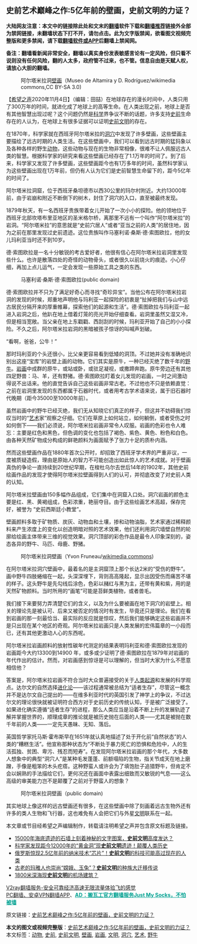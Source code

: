  <h2>史前艺术巅峰之作:5亿年前的壁画，史前文明的力证？</h2> <p class="notice"><b>大陆网友注意：本文中的链接除此处和文末的<a href="https://github.com/bannedbook/fanqiang" >翻墙</a>软件下载和<a href="https://github.com/killgcd/justmysocks/blob/master/README.md">翻墙推荐</a>链接外全部为禁网链接，未翻墙状态下打不开，请勿点击。此为文字版禁闻，欲看图文视频完整版和更多禁闻，请下载<a href="https://github.com/bannedbook/fanqiang">翻墙软件或APP</a>后翻墙上禁闻网。</p><p>备注：翻墙看新闻非常安全，翻墙以真实身份发表敏感言论有一定风险，但只看不说则没有任何风险，翻的人太多，政府管不过来，也不管。信息自由是天赋人权，请放心大胆的翻墙。</b></p>  <div class="entry"> <figure><figcaption>阿尔塔米拉洞<a href="https://www.bannedbook.org/bnews/tag/%e5%a3%81%e7%94%bb/" class="st_tag internal_tag" rel="tag" title="标签 壁画 下的日志">壁画</a>（Museo de Altamira y D. Rodríguez/wikimedia commons,CC BY-SA 3.0)</figcaption></figure> <p>【<span class='wp_keywordlink_affiliate'><a href="https://www.soundofhope.org" title="希望之声" target="_blank">希望之声</a></span>2020年11月4日】（编辑：田喆）在地球存在的漫长时间中，人类只用了300万年的时间，就进化成了地球上的高等生命。在人类出现之前，地球上是否有其他智慧出现过呢？这个问题仍然是<span class='wp_keywordlink'><a href="https://www.bannedbook.org/forum11/topic309.html" title="禁片：“科学”的棍子" target="_blank">科学</a></span>界争议不断的话题，许多支持<a href="https://www.bannedbook.org/bnews/tag/%E5%8F%B2%E5%89%8D/" class="st_tag internal_tag" rel="tag" title="标签 史前 下的日志">史前</a>生命存在的人认为，在地球上有很多证据可以证明<span class='wp_keywordlink'><a href="https://www.bannedbook.org/forum3/topic59.html" title="《揭开史前文明的面纱》(第二版)" target="_blank">史前文明</a></span>的存在。</p> <p>在1870年，科学家就在西班牙阿尔塔米拉的<a href="https://www.bannedbook.org/bnews/tag/%E6%B4%9E%E7%A9%B4/" class="st_tag internal_tag" rel="tag" title="标签 洞穴 下的日志">洞穴</a>中发现了许多壁画，这些壁画主要描绘了远古时期的人类生活。在这些壁画中，我们可以看到远古时期的猛犸象以及各种各样的野生<a href="https://www.bannedbook.org/bnews/tag/%e5%8a%a8%e7%89%a9/" class="st_tag internal_tag" rel="tag" title="标签 动物 下的日志">动物</a>，这些动物与现在的生物非常相像，很难不让人佩服远古人类的智慧。根据科学家的研究来看这些壁画已经存在了1.1万年的时间了。到了后来，科学家又发现了许多壁画，这些壁画距今也有1万多年的时间，虽然科学家认为这些壁画出现在1万年前，但仍有人认为它们是史前智慧生命留下的，距今5亿年的时间了。</p> <p>阿尔塔米拉洞窟，位于西班牙桑坦德市以西30公里的玛尔村附近。大约13000年前，由于岩崩和附近不断倒下的树木，封住了洞穴的入口，直至被最终发现。</p> <p>1879年秋天，有一名西班牙贵族带着女儿开始了一次小小的探险。他的领地位于西班牙北部坎塔布里亚地区的圣米格尔桥，离那里不远有一个叫作“阿尔塔米拉”的岩洞。“阿尔塔米拉”的意思就是“史前穴居人”或者“亚当之前的人类”的居住地，因为之前在那里发现过史前遗迹。这位贵族叫作马塞利诺·桑斯·德·索图欧拉，他的女儿玛利亚当时还不到10岁。</p> <p>德·索图欧拉是一名十分敏锐的考古爱好者，他很有信心在阿尔塔米拉岩洞里发现些什么。也许是散落四处的奇怪的动物骨头，或者很久以前烧火的痕迹。小心仔细，再加上点儿运气，一定会发现一些原始工具之类的东西。</p>  <figure><figcaption>马塞利诺·桑斯·德·索图欧拉(public domain)</figcaption></figure> <p>德·索图欧拉并不只为了满足好奇心而寻找“奇珍异宝”。当他公布在阿尔塔米拉岩洞的发现的时候，郑重地声明他与玛利亚一起探险的初衷是“扯掉把我们与山中远古居民分隔开来的厚重帷幕，探索他们的起源和生活”。德·索图欧拉与玛利亚一起进入岩洞之后，他趴在地上借着灯笼的亮光开始仔细查看。岩洞里虽然又湿又冷，但是相当宽敞。当父亲在地上东戳戳、西刮刮的时候，玛利亚开始了自己的小小探险。不久之后，阿尔塔米拉岩洞的黑暗被孩子惊讶的叫喊声划破。</p> <p>“看啊，爸爸，公牛！”</p> <p>那时玛利亚的个头还很小，比父亲更容易看到低矮的洞顶。不过她并没有准确地识别出这座“宝库”的岩壁上画的动物。它们其实是原牛，一种已经灭绝了数千年的<a href="https://www.bannedbook.org/bnews/tag/%E9%87%8E%E7%89%9B/" class="st_tag internal_tag" rel="tag" title="标签 野牛 下的日志">野牛</a>。<a href="https://www.bannedbook.org/bnews/tag/%e5%b2%a9%e7%94%bb/" class="st_tag internal_tag" rel="tag" title="标签 岩画 下的日志">岩画</a>中成群的原牛，或站或卧，或驻足凝视，或撒蹄奔跑。原牛旁边还有其他四足野兽：马、羊，还有野猪。德·索图欧拉盯着女儿发现的岩画，一时之间激动得说不出话来。他的直觉告诉自己这些岩画非常古老。不过他也不只是依赖直觉：之前在岩洞里发现的东西都属于石器时代，或者用考古学术语来说，属于旧石器时代晚期（距今35000至10000年前）。</p> <p>虽然岩画中的野牛已经灭绝，我们无从知晓它们真正的样子，但这并不妨碍我们惊叹当时的“<a href="https://www.bannedbook.org/bnews/tag/%e8%89%ba%e6%9c%af/" class="st_tag internal_tag" rel="tag" title="标签 艺术 下的日志">艺术</a>家”观察之仔细。它们在草原上如何站立，如何躺倒，或者受伤之时如何倒下——我们必须说，阿尔塔米拉岩画非常令人叹服。岩画的色彩也令人难忘：主要是红色和黑色，但色调的变化也包括了褐色、紫色、黄色、粉色和白色。由各种天然矿物成分构成的鲜艳颜料为画面赋予了张力十足的质朴内涵。</p> <p>然而这些壁画作品在1880年首次公开时，却招致了西班牙学术界的严重非议，一度被质疑造假，理由是原始人的智力不可能创造出如此惊人的艺术成就。对于壁画真伪的争论一直持续到20世纪早期，在梭杜乌尔去世后14年的1902年，其他史前绘画作品的发现才使得阿尔塔米拉壁画得到人们的认可，并彻底改变了对史前人类的认知。</p>  <p>阿尔塔米拉壁画由150多幅作品组成，它们集中在洞窟入口处。洞穴岩画的颜色主要是红、黑、黄褐组成，色彩浓重，艳丽夺目。由于这些绘画艺术高超，保存完好，被誉为 “史前西斯廷小教堂”。</p> <p>壁画颜料多取于矿物质、炭灰、动物血和土壤，掺和动物油脂，艺术家通过稀释颜料来产生浓度上的变化以创造明暗对照的艺术效果，他们还利用洞穴墙壁自然的轮廓给绘画主体带来三维的视觉效果。洞穴顶部的彩色作品是最令人印象深刻的，姿态各异的野牛、马匹、母鹿、野猪。</p> <figure><figcaption>阿尔塔米拉洞壁画（Yvon Fruneau/<a target="_blank" href="https://creativecommons.org/licenses/by-sa/3.0/igo/deed.en">wikimedia commons</a>)</figcaption></figure> <p>在阿尔塔米拉洞穴壁画中，最着名的是主洞窟顶上那个长达2米的“受伤的野牛”。画中野牛四肢蜷缩在一起，头深深埋下，背则高高隆起，显示出因受伤而痛苦不堪的样子。这头野牛是先勾线后涂色，色彩以赭红与黑为主，还带有黄和紫，用的是天然矿物颜料。当时所用的“画笔”可能是苔鲜类植物，或者兽毛。</p> <p>我们接下来要努力弄清楚它们的含义，以及为什么要被画在地下洞穴的岩壁上。相关的理论先是被认可、后来又被否定的情况时有发生，毕竟还只是理论。我们在看到岩画的那一刻最恰当、最实际的反应就是惊叹，然后我们能够确定这些岩画并不是只出现在某个地区的奇观。阿尔塔米拉岩画只是人类发展的宏伟篇章的一小段而已，还有其他更激动人心的东西呢。</p> <p>阿尔塔米拉岩画颜料的放射性碳年代测定的结果表明玛利亚和德·索图欧拉发现的岩画距今大约13300到14900 年，或多或少证明了德·索图欧拉在1879年对岩画的年代作出的估计。然而，对岩画感到惊讶是可以理解的，但当时大家为什么不愿意相信他？</p>  <p>答案是，阿尔塔米拉岩画不符合当时大众普遍接受的关于<span class='wp_keywordlink'><a href="https://www.bannedbook.org/forum11/topic360.html" title="禁片：神秘的人类起源" target="_blank">人类起源</a></span>和发展的科学观点。达尔文的自然选择<span class='wp_keywordlink'><a href="https://www.bannedbook.org/forum3/topic60.html" title="进化论--魔王的圣经" target="_blank">进化论</a></span>——该过程通常被总结为“适者生存”，尽管这一概念并不是达尔文自己提出的——在维多利亚时代的英国引发了神学上的争议，不过达尔文的理论很快就被证明符合西方对于史前历史的传统认知，于是被广泛接受了。如果进化确实遵循“适者生存”的进程，那么人类应当是沿着不断上升的发展轨迹了解并掌握世界的，顺理成章的推论就是被历史抛在后面的人类——尤其是被抛在数千年前的人类——一定先天愚昧、无知、落后。</p> <p>英国哲学家托马斯·霍布斯早在1651年就认真地描述了处于开化前“自然状态”的人类的“糟糕生活”。他宣称那种状态为“不断处于暴力死亡的恐惧和危险中，人的生活孤独、贫困、卑污、残忍而短寿”。在发现阿尔塔米拉岩画的那个年代，大多数人想象中的典型“洞穴人”是某种毛发蓬蓬、前额塌陷的生物，指关节成天在地上磨蹭，手像是粗笨的木头疙瘩。这种野蛮人或许会为了填饱肚子追猎野牛，但肯定不会以娴熟的手法描绘它们，更何况还在画面中表露出细致而又敏锐的气息——这么高级的审美能力岂不是颠覆了之前对于野蛮人的想象？</p> <figure><figcaption>阿尔塔米拉洞壁画（public domain)</figcaption></figure> <p>其实地球上像这样的远古壁画还有很多，在这些壁画中除了刻画着远古生物外还有许多的类人生物和飞行器，这也难免有人会把它们与外星<a href="https://www.bannedbook.org/bnews/tag/%E6%96%87%E6%98%8E/" class="st_tag internal_tag" rel="tag" title="标签 文明 下的日志">文明</a>联系在一起。</p> <p>本文章或节目经希望之声编辑制作，转载请注明希望之声并包含原文标题及链接。</p> <ul class='op-related-articles' title='相关阅读'> <li><a href='https://www.bannedbook.org/bnews/comments/20201014/1413794.html' target='_blank'>15000年海底遗迹的石墙上刻着神秘的文字图案，<b>史前文明</b>高度发达？</a></li> <li><a href='https://www.bannedbook.org/bnews/comments/20201002/1406592.html' target='_blank'>科学家发现距今12000年的“黄金洞”现<b>史前文明</b>遗迹！颠覆人类历史</a></li> <li><a href='https://www.bannedbook.org/bnews/comments/20201001/1406076.html' target='_blank'>俄罗斯惊现2.5亿年前的纳米技术“芯片”！<b>史前文明</b>的科技可能高过现在的人类</a></li> <li><a href='https://www.bannedbook.org/bnews/comments/20200930/1405741.html' target='_blank'>古老的玛雅人也崇尚“嫦娥、玉兔”？<b>史前文明</b>的种族大迁移传说</a></li> <li><a href='https://www.bannedbook.org/bnews/comments/20200923/1401400.html' target='_blank'>1800米深海现<b>史前文明</b>的机场建筑？</a></li> </ul> <p class="texttj"> <a href="https://github.com/bannedbook/fanqiang/wiki/V2ray%E6%9C%BA%E5%9C%BA" target="_blank">V2ray翻墙服务-安全可靠经济高速无限流量体验飞的感觉</a><br/> <a href="https://github.com/bannedbook/fanqiang/wiki/%E7%A6%81%E9%97%BB%E7%BD%91%E5%AE%89%E5%8D%93%E7%BF%BB%E5%A2%99%E6%96%B0%E9%97%BBAPP" target="_blank">PC翻墙、安卓VPN翻墙APP</a>、<span onclick="window.open('https://github.com/killgcd/justmysocks/blob/master/README.md')" style="font-weight:bold;color:#00A191;cursor:pointer;text-decoration:underline;outline:none">AD：搬瓦工官方翻墙服务Just My Socks，不怕被墙</span></p><p>原文链接：<a class="src_link"  href="https://www.soundofhope.org/post/439009" target="_blank">史前艺术巅峰之作:5亿年前的壁画，史前文明的力证？</a></p> <a name='sharetosocial'></a>       <div><b>本文的图文或视频完整版</b>：<a href='https://www.bannedbook.org/bnews/comments/20201105/1426028.html'>史前艺术巅峰之作:5亿年前的壁画，史前文明的力证？</a></div>  </div><!--END ENTRY--> <div class="postfooter"> <div>本文标签：<a href="https://www.bannedbook.org/bnews/tag/%e5%8a%a8%e7%89%a9/" rel="tag">动物</a>, <a href="https://www.bannedbook.org/bnews/tag/%E5%8F%B2%E5%89%8D/" rel="tag">史前</a>, <a href="https://www.bannedbook.org/bnews/tag/%e5%8f%b2%e5%89%8d%e6%96%87%e6%98%8e/" rel="tag">史前文明</a>, <a href="https://www.bannedbook.org/bnews/tag/%e5%a3%81%e7%94%bb/" rel="tag">壁画</a>, <a href="https://www.bannedbook.org/bnews/tag/%e5%b2%a9%e7%94%bb/" rel="tag">岩画</a>, <a href="https://www.bannedbook.org/bnews/tag/%E6%96%87%E6%98%8E/" rel="tag">文明</a>, <a href="https://www.bannedbook.org/bnews/tag/%E6%B4%9E%E7%A9%B4/" rel="tag">洞穴</a>, <a href="https://www.bannedbook.org/bnews/tag/%e8%89%ba%e6%9c%af/" rel="tag">艺术</a>, <a href="https://www.bannedbook.org/bnews/tag/%E9%87%8E%E7%89%9B/" rel="tag">野牛</a></div>  </div><!--END POSTFOOTER--> 